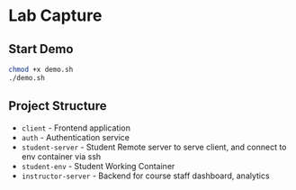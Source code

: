 # Lab Capture

## Start Demo

```bash
chmod +x demo.sh
./demo.sh
```

## Project Structure

- `client` - Frontend application
- `auth` - Authentication service
- `student-server` - Student Remote server to serve client, and connect to env container via ssh
- `student-env` - Student Working Container
- `instructor-server` - Backend for course staff dashboard, analytics
